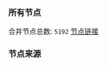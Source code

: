 ### 所有节点
合并节点总数: `5192`
[节点链接](https://github.com/rzhy1/33/raw/master/sub/sub_merge_base64.txt)

### 节点来源
